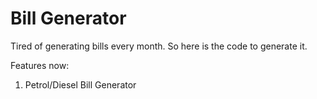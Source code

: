 # Bill Generator


Tired of generating bills every month. So here is the code to generate it.

Features now:
1. Petrol/Diesel Bill Generator
